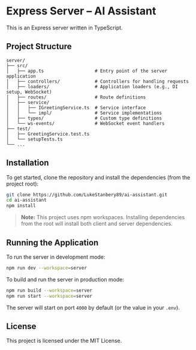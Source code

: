 # Express Server – AI Assistant

This is an Express server written in TypeScript.

## Project Structure

```
server/
├── src/
│   ├── app.ts                   # Entry point of the server application
│   ├── controllers/             # Controllers for handling requests
│   ├── loaders/                 # Application loaders (e.g., DI setup, WebSocket)
│   ├── routes/                  # Route definitions
│   ├── service/
│   │   ├── IGreetingService.ts  # Service interface
│   │   └── impl/                # Service implementations
│   ├── types/                   # Custom type definitions
│   └── ws-events/               # WebSocket event handlers
├── test/
│   ├── GreetingService.test.ts
│   └── setupTests.ts
└── ...
```

## Installation

To get started, clone the repository and install the dependencies (from the project root):

```bash
git clone https://github.com/LukeStanbery89/ai-assistant.git
cd ai-assistant
npm install
```

> **Note:** This project uses npm workspaces. Installing dependencies from the root will install both client and server dependencies.

## Running the Application

To run the server in development mode:

```bash
npm run dev --workspace=server
```

To build and run the server in production mode:

```bash
npm run build --workspace=server
npm run start --workspace=server
```

The server will start on port `4000` by default (or the value in your `.env`).

## License

This project is licensed under the MIT License.
